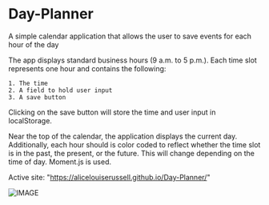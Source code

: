 # Day-Planner
A simple calendar application that allows the user to save events for each hour of the day

The app displays standard business hours (9 a.m. to 5 p.m.). Each time slot represents one hour and contains the following:

    1. The time
    2. A field to hold user input
    3. A save button

Clicking on the save button will store the time and user input in localStorage.

Near the top of the calendar, the application displays the current day. Additionally, each hour should is color coded to reflect whether the time slot is in the past, the present, or the future. This will change depending on the time of day. Moment.js is used. 

Active site: "https://alicelouiserussell.github.io/Day-Planner/"

![IMAGE](Planner.PNG)